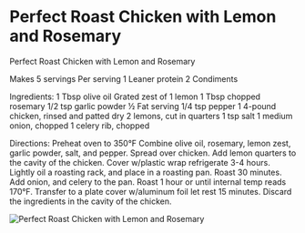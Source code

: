 # Perfect Roast Chicken with Lemon and Rosemary

Perfect Roast Chicken with Lemon and Rosemary

Makes 5 servings
Per serving
1 Leaner protein
2 Condiments

Ingredients:
1 Tbsp olive oil
Grated zest of 1 lemon
1 Tbsp chopped rosemary
1/2 tsp garlic powder
½ Fat serving
1/4 tsp pepper
1 4-pound chicken, rinsed and patted dry
2 lemons, cut in quarters
1 tsp salt
1 medium onion, chopped
1 celery rib, chopped

Directions:
Preheat oven to 350°F
Combine olive oil, rosemary, lemon zest, garlic powder, salt, and pepper. Spread over chicken. Add lemon quarters to the cavity of the chicken.
Cover w/plastic wrap refrigerate 3-4 hours. Lightly oil a roasting rack, and place in a roasting pan.
Roast 30 minutes. Add onion, and celery to the pan. Roast 1 hour or until internal temp reads 170°F.
Transfer to a plate cover w/aluminum foil let rest 15 minutes. Discard the ingredients in the cavity of the chicken.

![Perfect Roast Chicken with Lemon and Rosemary](images/Perfect%20Roast%20Chicken%20with%20Lemon%20and%20Rosemary.png)


